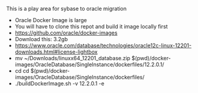 This is a play area for sybase to oracle migration

- Oracle Docker Image is large
- You will have to clone this repot and build it image locally first
- https://github.com/oracle/docker-images
- Download this: 3.2gb
- https://www.oracle.com/database/technologies/oracle12c-linux-12201-downloads.html#license-lightbox
-  mv ~/Downloads/linuxx64_12201_database.zip $(pwd)/docker-images/OracleDatabase/SingleInstance/dockerfiles/12.2.0.1/
- cd cd $(pwd)/docker-images/OracleDatabase/SingleInstance/dockerfiles/
-  ./buildDockerImage.sh -v 12.2.0.1 -e
